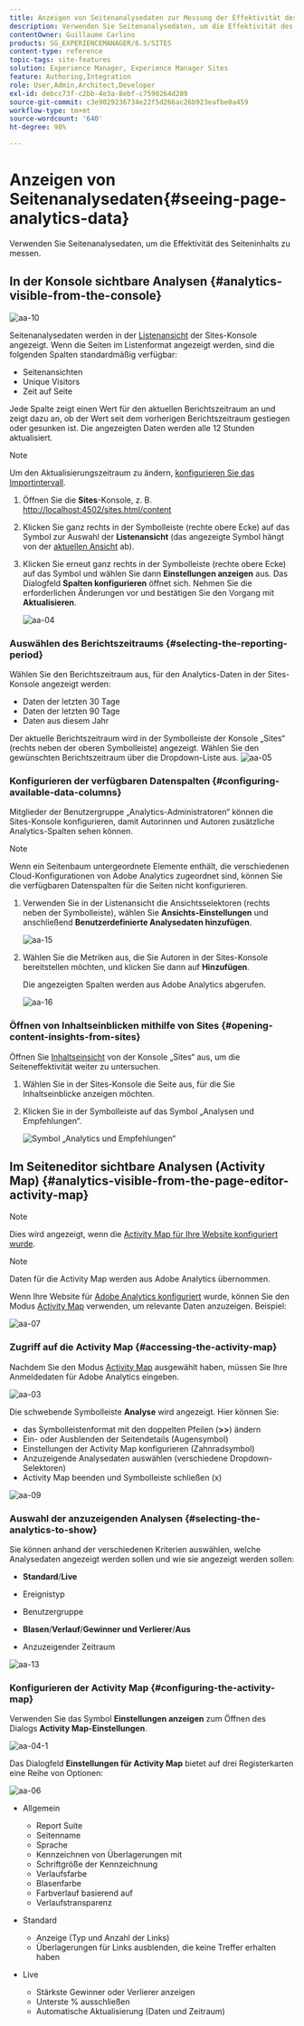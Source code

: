 ```yaml
---
title: Anzeigen von Seitenanalysedaten zur Messung der Effektivität des Seiteninhalts
description: Verwenden Sie Seitenanalysedaten, um die Effektivität des Seiteninhalts zu messen.
contentOwner: Guillaume Carlino
products: SG_EXPERIENCEMANAGER/6.5/SITES
content-type: reference
topic-tags: site-features
solution: Experience Manager, Experience Manager Sites
feature: Authoring,Integration
role: User,Admin,Architect,Developer
exl-id: debcc73f-c2bb-4e3a-8ebf-c7590264d289
source-git-commit: c3e9029236734e22f5d266ac26b923eafbe0a459
workflow-type: tm+mt
source-wordcount: '640'
ht-degree: 98%

---
```


# Anzeigen von Seitenanalysedaten{#seeing-page-analytics-data}

Verwenden Sie Seitenanalysedaten, um die Effektivität des Seiteninhalts zu messen.

## In der Konsole sichtbare Analysen {#analytics-visible-from-the-console}

![aa-10](assets/aa-10.png)

Seitenanalysedaten werden in der [Listenansicht](/help/sites-authoring/basic-handling.md#list-view) der Sites-Konsole angezeigt. Wenn die Seiten im Listenformat angezeigt werden, sind die folgenden Spalten standardmäßig verfügbar:

* Seitenansichten
* Unique Visitors
* Zeit auf Seite

Jede Spalte zeigt einen Wert für den aktuellen Berichtszeitraum an und zeigt dazu an, ob der Wert seit dem vorherigen Berichtszeitraum gestiegen oder gesunken ist. Die angezeigten Daten werden alle 12 Stunden aktualisiert.

>[!NOTE]
>
>Um den Aktualisierungszeitraum zu ändern, [konfigurieren Sie das Importintervall](/help/sites-administering/adobeanalytics-connect.md#configuring-the-import-interval).

1. Öffnen Sie die **Sites**-Konsole, z. B. [http://localhost:4502/sites.html/content](http://localhost:4502/sites.html/content)
1. Klicken Sie ganz rechts in der Symbolleiste (rechte obere Ecke) auf das Symbol zur Auswahl der **Listenansicht** (das angezeigte Symbol hängt von der [aktuellen Ansicht](/help/sites-authoring/basic-handling.md#viewing-and-selecting-resources) ab).

1. Klicken Sie erneut ganz rechts in der Symbolleiste (rechte obere Ecke) auf das Symbol und wählen Sie dann **Einstellungen anzeigen** aus. Das Dialogfeld **Spalten konfigurieren** öffnet sich. Nehmen Sie die erforderlichen Änderungen vor und bestätigen Sie den Vorgang mit **Aktualisieren**.

   ![aa-04](assets/aa-04.png)

### Auswählen des Berichtszeitraums {#selecting-the-reporting-period}

Wählen Sie den Berichtszeitraum aus, für den Analytics-Daten in der Sites-Konsole angezeigt werden:

* Daten der letzten 30 Tage
* Daten der letzten 90 Tage
* Daten aus diesem Jahr

Der aktuelle Berichtszeitraum wird in der Symbolleiste der Konsole „Sites“ (rechts neben der oberen Symbolleiste) angezeigt. Wählen Sie den gewünschten Berichtszeitraum über die Dropdown-Liste aus.
![aa-05](assets/aa-05.png)

### Konfigurieren der verfügbaren Datenspalten {#configuring-available-data-columns}

Mitglieder der Benutzergruppe „Analytics-Administratoren“ können die Sites-Konsole konfigurieren, damit Autorinnen und Autoren zusätzliche Analytics-Spalten sehen können.

>[!NOTE]
>
>Wenn ein Seitenbaum untergeordnete Elemente enthält, die verschiedenen Cloud-Konfigurationen von Adobe Analytics zugeordnet sind, können Sie die verfügbaren Datenspalten für die Seiten nicht konfigurieren.

1. Verwenden Sie in der Listenansicht die Ansichtsselektoren (rechts neben der Symbolleiste), wählen Sie **Ansichts-Einstellungen** und anschließend **Benutzerdefinierte Analysedaten hinzufügen**.

   ![aa-15](assets/aa-15.png)

1. Wählen Sie die Metriken aus, die Sie Autoren in der Sites-Konsole bereitstellen möchten, und klicken Sie dann auf **Hinzufügen**.

   Die angezeigten Spalten werden aus Adobe Analytics abgerufen.

   ![aa-16](assets/aa-16.png)

### Öffnen von Inhaltseinblicken mithilfe von Sites {#opening-content-insights-from-sites}

Öffnen Sie [Inhaltseinsicht](/help/sites-authoring/content-insights.md) von der Konsole „Sites“ aus, um die Seiteneffektivität weiter zu untersuchen.

1. Wählen Sie in der Sites-Konsole die Seite aus, für die Sie Inhaltseinblicke anzeigen möchten.
1. Klicken Sie in der Symbolleiste auf das Symbol „Analysen und Empfehlungen“.

   ![Symbol „Analytics und Empfehlungen“](do-not-localize/chlimage_1-16a.png)

## Im Seiteneditor sichtbare Analysen (Activity Map) {#analytics-visible-from-the-page-editor-activity-map}

>[!NOTE]
>
>Dies wird angezeigt, wenn die [Activity Map für Ihre Website konfiguriert wurde](/help/sites-administering/adobeanalytics-connect.md#configuring-for-the-activity-map).

>[!NOTE]
>
>Daten für die Activity Map werden aus Adobe Analytics übernommen.

Wenn Ihre Website für [Adobe Analytics konfiguriert](/help/sites-administering/adobeanalytics-connect.md) wurde, können Sie den Modus [Activity Map](/help/sites-authoring/author-environment-tools.md#page-modes) verwenden, um relevante Daten anzuzeigen. Beispiel:

![aa-07](assets/aa-07.png)

### Zugriff auf die Activity Map {#accessing-the-activity-map}

Nachdem Sie den Modus [Activity Map](/help/sites-authoring/author-environment-tools.md#page-modes) ausgewählt haben, müssen Sie Ihre Anmeldedaten für Adobe Analytics eingeben.  

![aa-03](assets/aa-03.png)

Die schwebende Symbolleiste **Analyse** wird angezeigt. Hier können Sie:

* das Symbolleistenformat mit den doppelten Pfeilen (**>>**) ändern
* Ein- oder Ausblenden der Seitendetails (Augensymbol)
* Einstellungen der Activity Map konfigurieren (Zahnradsymbol)
* Anzuzeigende Analysedaten auswählen (verschiedene Dropdown-Selektoren)
* Activity Map beenden und Symbolleiste schließen (x)

![aa-09](assets/aa-09.png)

### Auswahl der anzuzeigenden Analysen {#selecting-the-analytics-to-show}

Sie können anhand der verschiedenen Kriterien auswählen, welche Analysedaten angezeigt werden sollen und wie sie angezeigt werden sollen:

* **Standard**/**Live**

* Ereignistyp
* Benutzergruppe
* **Blasen**/**Verlauf**/**Gewinner und Verlierer**/**Aus**

* Anzuzeigender Zeitraum

![aa-13](assets/aa-13.png)

### Konfigurieren der Activity Map {#configuring-the-activity-map}

Verwenden Sie das Symbol **Einstellungen anzeigen** zum Öffnen des Dialogs **Activity Map-Einstellungen**.

![aa-04-1](assets/aa-04-1.png)

Das Dialogfeld **Einstellungen für Activity Map** bietet auf drei Registerkarten eine Reihe von Optionen:  

![aa-06](assets/aa-06.png)

* Allgemein

   * Report Suite
   * Seitenname
   * Sprache
   * Kennzeichnen von Überlagerungen mit
   * Schriftgröße der Kennzeichnung
   * Verlaufsfarbe
   * Blasenfarbe
   * Farbverlauf basierend auf
   * Verlaufstransparenz

* Standard

   * Anzeige (Typ und Anzahl der Links)
   * Überlagerungen für Links ausblenden, die keine Treffer erhalten haben

* Live

   * Stärkste Gewinner oder Verlierer anzeigen
   * Unterste % ausschließen
   * Automatische Aktualisierung (Daten und Zeitraum)

